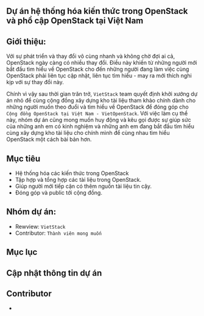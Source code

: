 ## Dự án hệ thống hóa kiến thức trong OpenStack và phổ cập OpenStack tại Việt Nam

## Giới thiệu: 
Với sự phát triển và thay đổi vô cùng nhanh và không chờ đợi ai cả, OpenStack ngày càng có nhiều thay đổi. Điều này khiến từ những người mới bắt đầu tìm hiểu về OpenStack cho đến những người đang làm việc cùng OpenStack phải liên tục cập nhật, liên tục tìm hiểu - may ra mới thích nghi kịp với sự thay đổi này.

Chính vì vậy sau thời gian trăn trở, `VietStack` team quyết định khởi xướng dự án nhỏ để cùng cộng đồng xây dựng kho tài liệu tham khảo chính dành cho những người muốn theo đuổi và tìm hiểu về OpenStack để đóng góp cho `Cộng đồng OpenStack tại Việt Nam - VietOpenStack`. Với việc làm cụ thể này, nhóm dự án cũng mong muốn huy động và kêu gọi được sự giúp sức của những anh em có kinh nghiệm và những anh em đang bắt đầu tìm hiểu cùng xây dựng kho tài liệu cho chính mình để cùng nhau tìm hiểu OpenStack một cách bài bản hơn.

## Mục tiêu
- Hệ thống hóa các kiến thức trong OpenStack 
- Tập hợp và tổng hợp các tài liệu trong OpenStack.
- Giúp người mới tiếp cận có thêm nguồn tài liệu tin cậy.
- Đóng góp và public tới cộng đồng.

## Nhóm dự án:
- Rewview: `VietStack`
- Contributor: `Thành viên mong muốn`

## Mục lục

## Cập nhật thông tin dự án

## Contributor
- 
